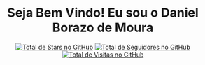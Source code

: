 # <h1 align="center">  Seja Bem Vindo! Eu sou o Daniel Borazo de Moura </h1>

<!-- Badges Icons GitHub -->
<p align="center">
    <a href="https://github.com/DanielBMoura?tab=repositories&sort=stargazers" target="_blank"><img alt="Total de Stars no GitHub" title="Total de Stars no GitHub" src="https://custom-icon-badges.demolab.com/github/stars/DanielBMoura?color=55960c&style=for-the-badge&labelColor=488207&logo=star" /></a>
    <a href="https://github.com/DanielBMoura?tab=followers" target="_blank"><img alt="Total de Seguidores no GitHub" title="Total de Seguidores no GitHub" src="https://custom-icon-badges.demolab.com/github/followers/DanielBMoura?color=236ad3&labelColor=1155ba&style=for-the-badge&logo=person-add&label=Seguidores&logoColor=white" /></a>
    <a href="https://github.com/antonkomarev/github-profile-views-counter" target="_blank"><img alt="Total de Visitas no GitHub" title="Total de Visitas no GitHub" src="https://komarev.com/ghpvc/?username=DanielBMoura&logo=eye&label=visitantes&color=7d077d&logoColor=white&style=for-the-badge&abbreviated=true" /></a>
</p>

